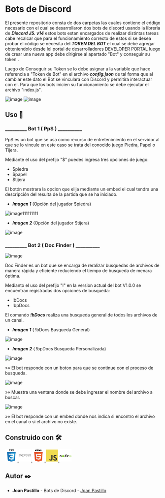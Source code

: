 # Bots de Discord
 
El presente repositorio consta de dos carpetas las cuales  contiene el código necesario con el cual se desarrollaron dos bots de 
discord usando la libreria de ***Discord JS. v14*** estos bots estan encargados de realizar distintas tareas cabe recalcar que 
para el funcionamiento correcto de estos si se desea probar el código se necesita del ***TOKEN DEL BOT***  el cual se debe agregar obteniendolo 
desde lel portal de desarrolladores  [DEVELOPER PORTAL](https://discord.com/developers/applications) luego de crear una nueva app debe dirigirse 
al apartado "Bot" y conseguir su token .

Luego de Conseguir su Token se lo debe asignar a la variable que hace referencia a "Token de Bot" en el archivo ***config.json*** de tal forma 
que al cambiar este dato el Bot se vinculara con Discord y permitira interactuar con el.
Para que los bots inicien su funcionamiento se debe ejecutar el archivo "index.js".

![image](https://github.com/2k12/discord_bots/assets/104972625/73aedc85-3578-4448-b9d6-d64460ac1537)
                      ![image](https://github.com/2k12/discord_bots/assets/104972625/32cb96dd-8087-4d75-a457-e57bd4f700f8)

## Uso 💪

### **_________ Bot 1  ( PpS ) __________**

PpS es un bot que se usa como recurso de entretenimiento en el servidor al que se lo vincule en este caso se
trata del conocido juego Piedra, Papel o Tijera.

Mediante el uso del prefijo "$"  puedes ingresa tres opciones de juego:

  * $piedra
  * $papel
  * $tijera

El botón mostrara la opcion que elija mediante un embed el cual tendra una descripción del resulta de la
partida que se ha iniciado.

- ***Imagen 1*** (Opción del jugador $piedra)

![image111111111](https://github.com/2k12/discord_bots/assets/104972625/10a6f59c-a601-436d-89f9-6f9e63c38c46)

- ***Imagen 2*** (Opción del jugador $tijera)

![image](https://github.com/2k12/discord_bots/assets/104972625/05968958-0c1b-4e17-ba88-501ffa1ce5e9)


### **_________ Bot 2  ( Doc Finder ) __________**

![image](https://github.com/2k12/discord_bots/assets/104972625/77d67282-966a-41f1-a041-f78b53cc0e23)

Doc Finder es un bot que se encarga de reralizar busquedas de archivos de manera rápida y eficiente reduciendo
el tiempo de busqueda de menara óptima.

Medianto el uso del prefijo "!"  en la version actual del bot V1.0.0 se encuentran registradas dos
opciones de busqueda:

  * !bDocs
  * !bpDocs
 
El comando ***!bDocs*** realiza una busqueda general de todos los archivos de un canal.

- ***Imagen 1*** ( !bDocs Busqueda General)

![image](https://github.com/2k12/discord_bots/assets/104972625/4d81a9c9-e7eb-474b-b522-28f796f39242)

- ***Imagen 2*** ( !bpDocs Busqueda Personalizada)

![image](https://github.com/2k12/discord_bots/assets/104972625/05ea17a5-a79b-40a2-a65a-5b5f051b80ba)

»» El bot responde con un boton para que se continue con el proceso de busqueda.

![image](https://github.com/2k12/discord_bots/assets/104972625/d82414b7-1653-403d-a38c-540e919000d6)

»» Muestra una ventana donde se debe ingresar el nombre del archivo a buscar.

![image](https://github.com/2k12/discord_bots/assets/104972625/b0bfd549-8d1f-44d3-b396-2a88213f3e9c)

»» El bot responde con un embed donde nos indica si encontro el archivo en el canal o si el archivo no existe.

## Construido con 🛠️

<p align="left"> <a href="https://www.w3schools.com/css/" target="_blank" rel="noreferrer"> <img src="https://raw.githubusercontent.com/devicons/devicon/master/icons/css3/css3-original-wordmark.svg" alt="css3" width="40" height="40"/> </a> <a href="https://expressjs.com" target="_blank" rel="noreferrer"> <img src="https://raw.githubusercontent.com/devicons/devicon/master/icons/express/express-original-wordmark.svg" alt="express" width="40" height="40"/> </a> <a href="https://www.w3.org/html/" target="_blank" rel="noreferrer"> <img src="https://raw.githubusercontent.com/devicons/devicon/master/icons/html5/html5-original-wordmark.svg" alt="html5" width="40" height="40"/> </a> <a href="https://developer.mozilla.org/en-US/docs/Web/JavaScript" target="_blank" rel="noreferrer"> <img src="https://raw.githubusercontent.com/devicons/devicon/master/icons/javascript/javascript-original.svg" alt="javascript" width="40" height="40"/> </a> <a href="https://nodejs.org" target="_blank" rel="noreferrer"> <img src="https://raw.githubusercontent.com/devicons/devicon/master/icons/nodejs/nodejs-original-wordmark.svg" alt="nodejs" width="40" height="40"/> </a> </p>

## Autor ✒️

- **Joan Pastillo** - Bots de Discord - [Joan Pastillo](https://github.com/2k12)
